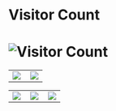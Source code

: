 # Visitor Count

# ![Visitor Count](https://profile-counter.glitch.me/yourancc/count.svg)

<table>
    <tr>
        <td >
            <center><img src="https://github-readme-stats.vercel.app/api?username=yourancc&show_icons=true&hide_border=true&theme=chartreuse-dark" ></center>
        </td>
        <td >
            <center><img src="https://github-profile-summary-cards.vercel.app/api/cards/profile-details?username=yourancc&theme=github_dark&show_icons=true" align="right" /></center>
        </td>
    </tr>
</table>


<table>
    <tr>
        <td >
            <center><img src="http://github-profile-summary-cards.vercel.app/api/cards/repos-per-language?username=yourancc&theme=vue" ></center>
        </td>
        <td >
            <center><img src="http://github-profile-summary-cards.vercel.app/api/cards/productive-time?username=yourancc&theme=github&utcOffset=8" align="right" /></center>
        </td>
        <td >
            <center><img src="http://github-profile-summary-cards.vercel.app/api/cards/most-commit-language?username=yourancc&theme=vue" align="right" /></center>
        </td>
    </tr>
</table>
